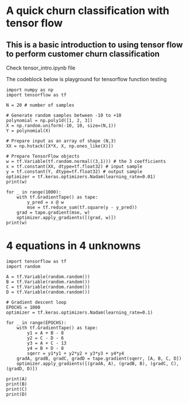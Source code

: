 # A quick churn classification with tensor flow

## This is a basic introduction to using tensor flow to perform customer churn classification
Check tensor_intro.ipynb file


The codeblock below is playground for tensorflow function testing

```
import numpy as np
import tensorflow as tf

N = 20 # number of samples

# Generate random samples between -10 to +10
polynomial = np.poly1d([1, 2, 3])
X = np.random.uniform(-10, 10, size=(N,1))
Y = polynomial(X)

# Prepare input as an array of shape (N,3)
XX = np.hstack([X*X, X, np.ones_like(X)])

# Prepare TensorFlow objects
w = tf.Variable(tf.random.normal((3,1))) # the 3 coefficients
x = tf.constant(XX, dtype=tf.float32) # input sample
y = tf.constant(Y, dtype=tf.float32) # output sample
optimizer = tf.keras.optimizers.Nadam(learning_rate=0.01)
print(w)

for _ in range(1000):
    with tf.GradientTape() as tape:
        y_pred = x @ w
        mse = tf.reduce_sum(tf.square(y - y_pred))
    grad = tape.gradient(mse, w)
    optimizer.apply_gradients([(grad, w)])
print(w) 
```


# 4 equations in 4 unknowns

```
import tensorflow as tf
import random

A = tf.Variable(random.random())
B = tf.Variable(random.random())
C = tf.Variable(random.random())
D = tf.Variable(random.random())

# Gradient descent loop
EPOCHS = 1000
optimizer = tf.keras.optimizers.Nadam(learning_rate=0.1)

for _ in range(EPOCHS):
    with tf.GradientTape() as tape:
        y1 = A + B - 8
        y2 = C - D - 6
        y3 = A + C - 13
        y4 = B + D - 8
        sqerr = y1*y1 + y2*y2 + y3*y3 + y4*y4
    gradA, gradB, gradC, gradD = tape.gradient(sqerr, [A, B, C, D])
    optimizer.apply_gradients([(gradA, A), (gradB, B), (gradC, C), (gradD, D)])

print(A)
print(B)
print(C)
print(D)

```